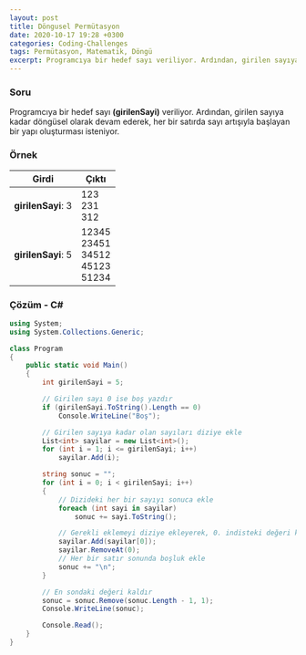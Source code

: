 ```yaml
---
layout: post
title: Döngusel Permütasyon
date: 2020-10-17 19:28 +0300
categories: Coding-Challenges
tags: Permütasyon, Matematik, Döngü
excerpt: Programcıya bir hedef sayı veriliyor. Ardından, girilen sayıya kadar döngüsel olarak devam ederek, her bir satırda sayı artışıyla başlayan bir yapı oluşturması isteniyor...
---
```

### Soru
Programcıya bir hedef sayı **(girilenSayi)** veriliyor. Ardından, girilen sayıya kadar döngüsel olarak devam ederek, her bir satırda sayı artışıyla başlayan bir yapı oluşturması isteniyor.

### Örnek

| Girdi              | Çıktı                                                        |
|--------------------|--------------------------------------------------------------|
| **girilenSayi**: 3 | 123 <br> 231 <br> 312                             |
| **girilenSayi**: 5 | 12345 <br> 23451 <br> 34512 <br> 45123 <br> 51234 |

### Çözüm - C#
```csharp
using System;
using System.Collections.Generic;

class Program
{
    public static void Main()
    {
        int girilenSayi = 5;

        // Girilen sayı 0 ise boş yazdır
        if (girilenSayi.ToString().Length == 0)
            Console.WriteLine("Boş");

        // Girilen sayıya kadar olan sayıları diziye ekle
        List<int> sayilar = new List<int>();
        for (int i = 1; i <= girilenSayi; i++)
            sayilar.Add(i);

        string sonuc = "";
        for (int i = 0; i < girilenSayi; i++)
        {
            // Dizideki her bir sayıyı sonuca ekle
            foreach (int sayi in sayilar)
                sonuc += sayi.ToString();

            // Gerekli eklemeyi diziye ekleyerek, 0. indisteki değeri kaldır
            sayilar.Add(sayilar[0]);
            sayilar.RemoveAt(0);
            // Her bir satır sonunda boşluk ekle
            sonuc += "\n";
        }

        // En sondaki değeri kaldır
        sonuc = sonuc.Remove(sonuc.Length - 1, 1);
        Console.WriteLine(sonuc);

        Console.Read();
    }
}
```